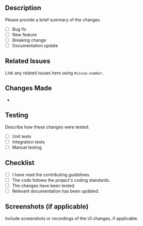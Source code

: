 ## Description

Please provide a brief summary of the changes.

- [ ] Bug fix
- [ ] New feature
- [ ] Breaking change
- [ ] Documentation update

## Related Issues

Link any related issues here using `#issue-number`.

## Changes Made

- 

## Testing

Describe how these changes were tested:

- [ ] Unit tests
- [ ] Integration tests
- [ ] Manual testing

## Checklist

- [ ] I have read the contributing guidelines.
- [ ] The code follows the project's coding standards.
- [ ] The changes have been tested.
- [ ] Relevant documentation has been updated.

## Screenshots (if applicable)

Include screenshots or recordings of the UI changes, if applicable.
